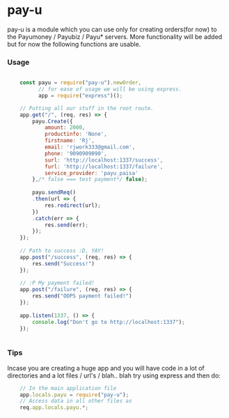 # pay-u
pay-u is a module which you can use only for creating orders(for now) to the Payumoney / Payubiz / Payu* servers. More functionality will be added but for now the following functions are usable.

### Usage 


``` javascript

    const payu = require("pay-u").newOrder,
          // for ease of usage we will be using express.
          app = require("express")();

    // Putting all our stuff in the root route.
    app.get("/", (req, res) => {
        payu.Create({            
		    amount: 2000,
		    productinfo: 'None',
		    firstname: 'Rj',
		    email: 'rjwork333@gmail.com',
		    phone: '9090909090',
		    surl: 'http://localhost:1337/success',
		    furl: 'http://localhost:1337/failure',
		    service_provider: 'payu_paisa'
	    },/* false === test payment*/ false);
	    
	    payu.sendReq()
	    .then(url => {
    	    res.redirect(url);
    	})
    	.catch(err => {
	    	res.send(err);
    	});
    });
    
    // Path to success :D, YAY!
    app.post("/success", (req, res) => {
        res.send("Success!")
    });
    
    // :P My payment failed!
    app.post("/failure", (req, res) => {
        res.send("OOPS payment failed!")
    });
    
    app.listen(1337, () => {
        console.log("Don't go to http://localhost:1337");
    });
    
```

### Tips
Incase you are creating a huge app and you will have code in a lot of directories and a lot files / url's / blah.. blah try using express and then do:
``` javascript
    // In the main application file
    app.locals.payu = require("pay-u");
    // Access data in all other files as
    req.app.locals.payu.*;
    
```
